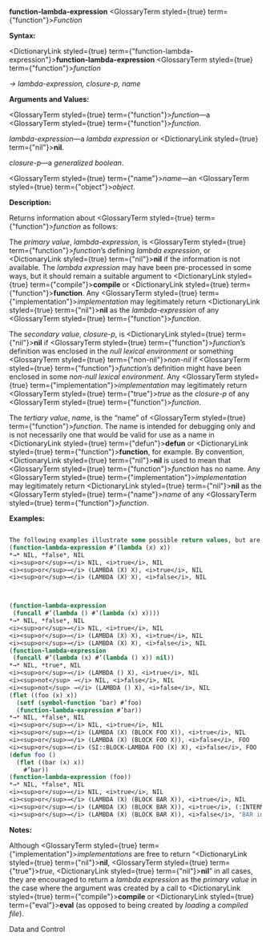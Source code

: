 **function-lambda-expression** <GlossaryTerm styled={true} term={"function"}><i>Function</i></GlossaryTerm> 



**Syntax:** 



<DictionaryLink styled={true} term={"function-lambda-expression"}><b>function-lambda-expression</b></DictionaryLink> <GlossaryTerm styled={true} term={"function"}><i>function</i></GlossaryTerm> 



*→ lambda-expression, closure-p, name* 



**Arguments and Values:** 



<GlossaryTerm styled={true} term={"function"}><i>function</i></GlossaryTerm>—a <GlossaryTerm styled={true} term={"function"}><i>function</i></GlossaryTerm>. 



*lambda-expression*—a *lambda expression* or <DictionaryLink styled={true} term={"nil"}><b>nil</b></DictionaryLink>. 



*closure-p*—a *generalized boolean*. 



<GlossaryTerm styled={true} term={"name"}><i>name</i></GlossaryTerm>—an <GlossaryTerm styled={true} term={"object"}><i>object</i></GlossaryTerm>. 



**Description:** 



Returns information about <GlossaryTerm styled={true} term={"function"}><i>function</i></GlossaryTerm> as follows: 



The *primary value*, *lambda-expression*, is <GlossaryTerm styled={true} term={"function"}><i>function</i></GlossaryTerm>’s defining *lambda expression*, or <DictionaryLink styled={true} term={"nil"}><b>nil</b></DictionaryLink> if the information is not available. The *lambda expression* may have been pre-processed in some ways, but it should remain a suitable argument to <DictionaryLink styled={true} term={"compile"}><b>compile</b></DictionaryLink> or <DictionaryLink styled={true} term={"function"}><b>function</b></DictionaryLink>. Any <GlossaryTerm styled={true} term={"implementation"}><i>implementation</i></GlossaryTerm> may legitimately return <DictionaryLink styled={true} term={"nil"}><b>nil</b></DictionaryLink> as the *lambda-expression* of any <GlossaryTerm styled={true} term={"function"}><i>function</i></GlossaryTerm>. 



The *secondary value*, *closure-p*, is <DictionaryLink styled={true} term={"nil"}><b>nil</b></DictionaryLink> if <GlossaryTerm styled={true} term={"function"}><i>function</i></GlossaryTerm>’s definition was enclosed in the *null lexical environment* or something <GlossaryTerm styled={true} term={"non-nil"}><i>non-nil</i></GlossaryTerm> if <GlossaryTerm styled={true} term={"function"}><i>function</i></GlossaryTerm>’s definition might have been enclosed in some *non-null lexical environment*. Any <GlossaryTerm styled={true} term={"implementation"}><i>implementation</i></GlossaryTerm> may legitimately return <GlossaryTerm styled={true} term={"true"}><i>true</i></GlossaryTerm> as the *closure-p* of any <GlossaryTerm styled={true} term={"function"}><i>function</i></GlossaryTerm>. 



The *tertiary value*, *name*, is the “name” of <GlossaryTerm styled={true} term={"function"}><i>function</i></GlossaryTerm>. The name is intended for debugging only and is not necessarily one that would be valid for use as a name in <DictionaryLink styled={true} term={"defun"}><b>defun</b></DictionaryLink> or <DictionaryLink styled={true} term={"function"}><b>function</b></DictionaryLink>, for example. By convention, <DictionaryLink styled={true} term={"nil"}><b>nil</b></DictionaryLink> is used to mean that <GlossaryTerm styled={true} term={"function"}><i>function</i></GlossaryTerm> has no name. Any <GlossaryTerm styled={true} term={"implementation"}><i>implementation</i></GlossaryTerm> may legitimately return <DictionaryLink styled={true} term={"nil"}><b>nil</b></DictionaryLink> as the <GlossaryTerm styled={true} term={"name"}><i>name</i></GlossaryTerm> of any <GlossaryTerm styled={true} term={"function"}><i>function</i></GlossaryTerm>. 



**Examples:**
```lisp

The following examples illustrate some possible return values, but are not intended to be exhaustive: 
(function-lambda-expression #’(lambda (x) x)) 
*→* NIL, *false*, NIL 
<i><sup>or</sup>→</i> NIL, <i>true</i>, NIL 
<i><sup>or</sup>→</i> (LAMBDA (X) X), <i>true</i>, NIL 
<i><sup>or</sup>→</i> (LAMBDA (X) X), <i>false</i>, NIL 



(function-lambda-expression 
 (funcall #’(lambda () #’(lambda (x) x)))) 
*→* NIL, *false*, NIL 
<i><sup>or</sup>→</i> NIL, <i>true</i>, NIL 
<i><sup>or</sup>→</i> (LAMBDA (X) X), <i>true</i>, NIL 
<i><sup>or</sup>→</i> (LAMBDA (X) X), <i>false</i>, NIL 
(function-lambda-expression 
 (funcall #’(lambda (x) #’(lambda () x)) nil)) 
*→* NIL, *true*, NIL 
<i><sup>or</sup>→</i> (LAMBDA () X), <i>true</i>, NIL 
<i><sup>not</sup> →</i> NIL, <i>false</i>, NIL 
<i><sup>not</sup> →</i> (LAMBDA () X), <i>false</i>, NIL 
(flet ((foo (x) x)) 
  (setf (symbol-function ’bar) #’foo) 
  (function-lambda-expression #’bar)) 
*→* NIL, *false*, NIL 
<i><sup>or</sup>→</i> NIL, <i>true</i>, NIL 
<i><sup>or</sup>→</i> (LAMBDA (X) (BLOCK FOO X)), <i>true</i>, NIL 
<i><sup>or</sup>→</i> (LAMBDA (X) (BLOCK FOO X)), <i>false</i>, FOO 
<i><sup>or</sup>→</i> (SI::BLOCK-LAMBDA FOO (X) X), <i>false</i>, FOO 
(defun foo () 
  (flet ((bar (x) x)) 
    #’bar)) 
(function-lambda-expression (foo)) 
*→* NIL, *false*, NIL 
<i><sup>or</sup>→</i> NIL, <i>true</i>, NIL 
<i><sup>or</sup>→</i> (LAMBDA (X) (BLOCK BAR X)), <i>true</i>, NIL 
<i><sup>or</sup>→</i> (LAMBDA (X) (BLOCK BAR X)), <i>true</i>, (:INTERNAL FOO 0 BAR) 
<i><sup>or</sup>→</i> (LAMBDA (X) (BLOCK BAR X)), <i>false</i>, "BAR in FOO" 

```
**Notes:** 



Although <GlossaryTerm styled={true} term={"implementation"}><i>implementations</i></GlossaryTerm> are free to return “<DictionaryLink styled={true} term={"nil"}><b>nil</b></DictionaryLink>, <GlossaryTerm styled={true} term={"true"}><i>true</i></GlossaryTerm>, <DictionaryLink styled={true} term={"nil"}><b>nil</b></DictionaryLink>” in all cases, they are encouraged to return a *lambda expression* as the *primary value* in the case where the argument was created by a call to <DictionaryLink styled={true} term={"compile"}><b>compile</b></DictionaryLink> or <DictionaryLink styled={true} term={"eval"}><b>eval</b></DictionaryLink> (as opposed to being created by *loading* a *compiled file*). 



Data and Control 











